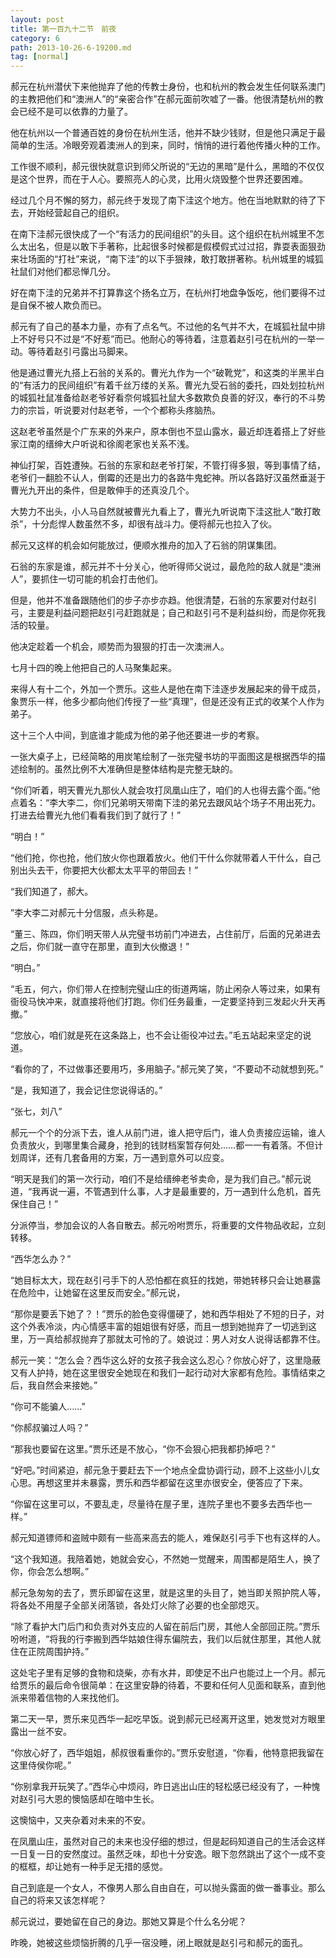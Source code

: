```yaml
---
layout: post
title: 第一百九十二节　前夜
category: 6
path: 2013-10-26-6-19200.md
tag: [normal]
---
```


郝元在杭州潜伏下来他抛弃了他的传教士身份，也和杭州的教会发生任何联系澳门的主教把他们和“澳洲人”的“亲密合作”在郝元面前吹嘘了一番。他很清楚杭州的教会已经不是可以依靠的力量了。

他在杭州以一个普通百姓的身份在杭州生活，他并不缺少钱财，但是他只满足于最简单的生活。冷眼旁观着澳洲人的到来，同时，悄悄的进行着他传播火种的工作。

工作很不顺利，郝元很快就意识到师父所说的“无边的黑暗”是什么，黑暗的不仅仅是这个世界，而在于人心。要照亮人的心灵，比用火烧毁整个世界还要困难。

经过几个月不懈的努力，郝元终于发现了南下洼这个地方。他在当地默默的待了下去，开始经营起自己的组织。

在南下洼郝元很快成了一个“有活力的民间组织”的头目。这个组织在杭州城里不怎么太出名，但是以敢下手著称，比起很多时候都是假模假式过过招，靠耍表面狠劲来壮场面的“打社”来说，“南下洼”的以下手狠辣，敢打敢拼著称。杭州城里的城狐社鼠们对他们都忌惮几分。

好在南下洼的兄弟并不打算靠这个扬名立万，在杭州打地盘争饭吃，他们要得不过是自保不被人欺负而已。

郝元有了自己的基本力量，亦有了点名气。不过他的名气并不大，在城狐社鼠中排上不好号只不过是“不好惹”而已。他耐心的等待着，注意着赵引弓在杭州的一举一动。等待着赵引弓露出马脚来。

他是通过曹光九搭上石翁的关系的。曹光九作为一个“破靴党”，和这类的半黑半白的“有活力的民间组织”有着千丝万缕的关系。曹光九受石翁的委托，四处划拉杭州的城狐社鼠准备给赵老爷好看奈何城狐社鼠大多数欺负良善的好汉，奉行的不斗势力的宗旨，听说要对付赵老爷，一个个都称头疼脑热。

这赵老爷虽然是个广东来的外来户，原本倒也不显山露水，最近却连着搭上了好些家江南的缙绅大户听说和徐阁老家也关系不浅。

神仙打架，百姓遭殃。石翁的东家和赵老爷打架，不管打得多狠，等到事情了结，老爷们一翻脸不认人，倒霉的还是出力的各路牛鬼蛇神。所以各路好汉虽然垂涎于曹光九开出的条件，但是敢伸手的还真没几个。

大势力不出头，小人马自然就被曹光九看上了，曹光九听说南下洼这批人“敢打敢杀”，十分彪悍人数虽然不多，却很有战斗力。便将郝元也拉入了伙。

郝元又这样的机会如何能放过，便顺水推舟的加入了石翁的阴谋集团。

石翁的东家是谁，郝元并不十分关心，他听得师父说过，最危险的敌人就是“澳洲人”，要抓住一切可能的机会打击他们。

但是，他并不准备跟随他们的步子亦步亦趋。他很清楚，石翁的东家要对付赵引弓，主要是利益问题把赵引弓赶跑就是；自己和赵引弓不是利益纠纷，而是你死我活的较量。

他决定趁着一个机会，顺势而为狠狠的打击一次澳洲人。

七月十四的晚上他把自己的人马聚集起来。

来得人有十二个，外加一个贾乐。这些人是他在南下洼逐步发展起来的骨干成员，象贾乐一样，他多少都向他们传授了一些“真理”，但是还没有正式的收某个人作为弟子。

这十三个人中间，到底谁才能成为他的弟子他还要进一步的考察。

一张大桌子上，已经简略的用炭笔绘制了一张完璧书坊的平面图这是根据西华的描述绘制的。虽然比例不大准确但是整体结构是完整无缺的。

“你们听着，明天曹光九那伙人就会攻打凤凰山庄了，咱们的人也得去露个面。”他点着名：“李大李二，你们兄弟明天带南下洼的弟兄去跟风站个场子不用出死力。打进去给曹光九他们看看我们到了就行了！”

“明白！”

“他们抢，你也抢，他们放火你也跟着放火。他们干什么你就带着人干什么，自己别出头去干，你要把大伙都太太平平的带回去！”

“我们知道了，郝大。

”李大李二对郝元十分信服，点头称是。

“董三、陈四，你们明天带人从完璧书坊前门冲进去，占住前厅，后面的兄弟进去之后，你们就一直守在那里，直到大伙撤退！”

“明白。”

“毛五，何六，你们带人在控制完璧山庄的街道两端，防止闲杂人等过来，如果有衙役马快冲来，就直接将他们打跑。你们任务最重，一定要坚持到三发起火升天再撤。”

“您放心，咱们就是死在这条路上，也不会让衙役冲过去。”毛五站起来坚定的说道。

“看你的了，不过做事还要用巧，多用脑子。”郝元笑了笑，“不要动不动就想到死。”

“是，我知道了，我会记住您说得话的。”

“张七，刘八”

郝元一个个的分派下去，谁人从前门进，谁人把守后门，谁人负责接应运输，谁人负责放火，到哪里集合藏身，抢到的钱财档案暂存何处……都一一有着落。不但计划周详，还有几套备用的方案，万一遇到意外可以应变。

“明天是我们的第一次行动，咱们不是给缙绅老爷卖命，是为我们自己。”郝元说道，“我再说一遍，不管遇到什么事，人才是最重要的，万一遇到什么危机，首先保住自己！”

分派停当，参加会议的人各自散去。郝元吩咐贾乐，将重要的文件物品收起，立刻转移。

“西华怎么办？”

“她目标太大，现在赵引弓手下的人恐怕都在疯狂的找她，带她转移只会让她暴露在危险中，让她留在这里反而安全。”郝元说，

“那你是要丢下她了？！”贾乐的脸色变得僵硬了，她和西华相处了不短的日子，对这个外表冷淡，内心情感丰富的姐姐很有好感，而且一想到她抛弃了一切逃到这里，万一真给郝叔抛弃了那就太可怜的了。娘说过：男人对女人说得话都靠不住。

郝元一笑：“怎么会？西华这么好的女孩子我会这么忍心？你放心好了，这里隐蔽又有人护持，她在这里很安全她现在和我们一起行动对大家都有危险。事情结束之后，我自然会来接她。”

“你可不能骗人……”

“你郝叔骗过人吗？”

“那我也要留在这里。”贾乐还是不放心，“你不会狠心把我都扔掉吧？”

“好吧。”时间紧迫，郝元急于要赶去下一个地点全盘协调行动，顾不上这些小儿女心思。再想这里并未暴露，贾乐和西华都留在这里亦很安全，便答应了下来。

“你留在这里可以，不要乱走，尽量待在屋子里，连院子里也不要多去西华也一样。”

郝元知道镖师和盗贼中颇有一些高来高去的能人，难保赵引弓手下也有这样的人。

“这个我知道。我陪着她，她就会安心，不然她一觉醒来，周围都是陌生人，换了你，你会怎么想啊。”

郝元急匆匆的去了，贾乐即留在这里，就是这里的头目了，她当即关照护院人等，将各处不用屋子全部关闭落锁，各处灯火除了必要的也全部熄灭。

“除了看护大门后门和负责对外支应的人留在前后门房，其他人全部回正院。”贾乐吩咐道，“将我的行李搬到西华姑娘住得东偏院去，我们以后就住那里，其他人就住在正院周围护持。”

这处宅子里有足够的食物和烧柴，亦有水井，即使足不出户也能过上一个月。郝元给贾乐的最后命令很简单：在这里安静的待着，不要和任何人见面和联系，直到他派来带着信物的人来找他们。

第二天一早，贾乐来见西华一起吃早饭。说到郝元已经离开这里，她发觉对方眼里露出一丝不安。

“你放心好了，西华姐姐，郝叔很看重你的。”贾乐安慰道，“你看，他特意把我留在这里侍侯你呢。”

“你别拿我开玩笑了。”西华心中烦闷，昨日逃出山庄的轻松感已经没有了，一种愧对赵引弓大恩的懊恼感却在暗中生长。

这懊恼中，又夹杂着对未来的不安。

在凤凰山庄，虽然对自己的未来也没仔细的想过，但是起码知道自己的生活会这样一日复一日的安然度过。虽然乏味，却也十分安逸。眼下忽然跳出了这个一成不变的框框，却让她有一种手足无措的感觉。

自己到底是一个女人，不像男人那么自由自在，可以抛头露面的做一番事业。那么自己的将来又该怎样呢？

郝元说过，要她留在自己的身边。那她又算是个什么名分呢？

昨晚，她被这些烦恼折腾的几乎一宿没睡，闭上眼就是赵引弓和郝元的面孔。
